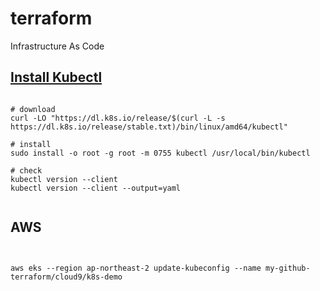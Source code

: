 # terraform
Infrastructure As Code


## [Install Kubectl](https://kubernetes.io/docs/tasks/tools/install-kubectl-linux)

```console

# download
curl -LO "https://dl.k8s.io/release/$(curl -L -s https://dl.k8s.io/release/stable.txt)/bin/linux/amd64/kubectl"

# install
sudo install -o root -g root -m 0755 kubectl /usr/local/bin/kubectl

# check
kubectl version --client
kubectl version --client --output=yaml


```

## AWS

```console


aws eks --region ap-northeast-2 update-kubeconfig --name my-github-terraform/cloud9/k8s-demo

```